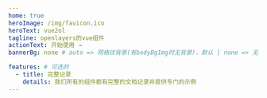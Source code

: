 ```yaml
---
home: true
heroImage: /img/favicon.ico
heroText: vue2ol
tagline: openlayers的vue组件
actionText: 开始使用 →
bannerBg: none # auto => 网格纹背景(有bodyBgImg时无背景)，默认 | none => 无 | '大图地址' | background: 自定义背景样式       提示：如发现文本颜色不适应你的背景时可以到palette.styl修改$bannerTextColor变量

features: # 可选的
  - title: 完整记录
    details: 我们所有的组件都有完整的文档记录并提供专门的示例
---
```

